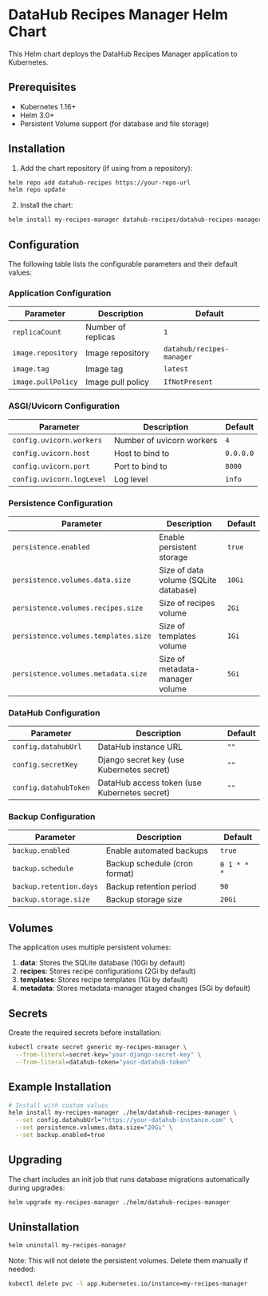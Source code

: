 # DataHub Recipes Manager Helm Chart

This Helm chart deploys the DataHub Recipes Manager application to Kubernetes.

## Prerequisites

- Kubernetes 1.16+
- Helm 3.0+
- Persistent Volume support (for database and file storage)

## Installation

1. Add the chart repository (if using from a repository):
```bash
helm repo add datahub-recipes https://your-repo-url
helm repo update
```

2. Install the chart:
```bash
helm install my-recipes-manager datahub-recipes/datahub-recipes-manager
```

## Configuration

The following table lists the configurable parameters and their default values:

### Application Configuration

| Parameter | Description | Default |
|-----------|-------------|---------|
| `replicaCount` | Number of replicas | `1` |
| `image.repository` | Image repository | `datahub/recipes-manager` |
| `image.tag` | Image tag | `latest` |
| `image.pullPolicy` | Image pull policy | `IfNotPresent` |

### ASGI/Uvicorn Configuration

| Parameter | Description | Default |
|-----------|-------------|---------|
| `config.uvicorn.workers` | Number of uvicorn workers | `4` |
| `config.uvicorn.host` | Host to bind to | `0.0.0.0` |
| `config.uvicorn.port` | Port to bind to | `8000` |
| `config.uvicorn.logLevel` | Log level | `info` |

### Persistence Configuration

| Parameter | Description | Default |
|-----------|-------------|---------|
| `persistence.enabled` | Enable persistent storage | `true` |
| `persistence.volumes.data.size` | Size of data volume (SQLite database) | `10Gi` |
| `persistence.volumes.recipes.size` | Size of recipes volume | `2Gi` |
| `persistence.volumes.templates.size` | Size of templates volume | `1Gi` |
| `persistence.volumes.metadata.size` | Size of metadata-manager volume | `5Gi` |

### DataHub Configuration

| Parameter | Description | Default |
|-----------|-------------|---------|
| `config.datahubUrl` | DataHub instance URL | `""` |
| `config.secretKey` | Django secret key (use Kubernetes secret) | `""` |
| `config.datahubToken` | DataHub access token (use Kubernetes secret) | `""` |

### Backup Configuration

| Parameter | Description | Default |
|-----------|-------------|---------|
| `backup.enabled` | Enable automated backups | `true` |
| `backup.schedule` | Backup schedule (cron format) | `0 1 * * *` |
| `backup.retention.days` | Backup retention period | `90` |
| `backup.storage.size` | Backup storage size | `20Gi` |

## Volumes

The application uses multiple persistent volumes:

1. **data**: Stores the SQLite database (10Gi by default)
2. **recipes**: Stores recipe configurations (2Gi by default)  
3. **templates**: Stores recipe templates (1Gi by default)
4. **metadata**: Stores metadata-manager staged changes (5Gi by default)

## Secrets

Create the required secrets before installation:

```bash
kubectl create secret generic my-recipes-manager \
  --from-literal=secret-key="your-django-secret-key" \
  --from-literal=datahub-token="your-datahub-token"
```

## Example Installation

```bash
# Install with custom values
helm install my-recipes-manager ./helm/datahub-recipes-manager \
  --set config.datahubUrl="https://your-datahub-instance.com" \
  --set persistence.volumes.data.size="20Gi" \
  --set backup.enabled=true
```

## Upgrading

The chart includes an init job that runs database migrations automatically during upgrades:

```bash
helm upgrade my-recipes-manager ./helm/datahub-recipes-manager
```

## Uninstallation

```bash
helm uninstall my-recipes-manager
```

Note: This will not delete the persistent volumes. Delete them manually if needed:

```bash
kubectl delete pvc -l app.kubernetes.io/instance=my-recipes-manager
``` 